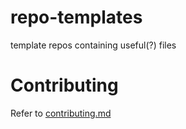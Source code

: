 # repo-templates
template repos containing useful(?) files

# Contributing
Refer to [contributing.md](./contributing.md)
